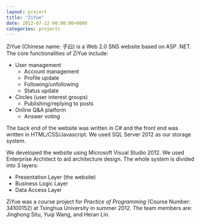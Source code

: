 ```yaml
---
layout: project
title: "ZiYue"
date: 2012-07-22 00:00:00+0800
categories: projects
---
```


ZiYue (Chinese name: 子曰) is a Web 2.0 SNS website based on ASP .NET. The core functionalities of ZiYue include:

*   User management
    *   Account management
    *   Profile update
    *   Following/unfollowing
    *   Status update
*   Circles (user interest groups)
    *   Publishing/replying to posts
*   Online Q&A platform
    *   Answer voting

The back end of the website was written in C# and the front end was written in HTML/CSS/Javascript. We used SQL Server 2012 as our storage system.

We developed the website using Microsoft Visual Studio 2012. We used Enterprise Architect to aid architecture design. The whole system is divided into 3 layers:

*   Presentation Layer (the website)
*   Business Logic Layer
*   Data Access Layer

ZiYue was a course project for *Practice of Programming* (Course Number: 34100152) at Tsinghua University in summer 2012. The team members are: Jinghong Situ, Yuqi Wang, and Heran Lin.
